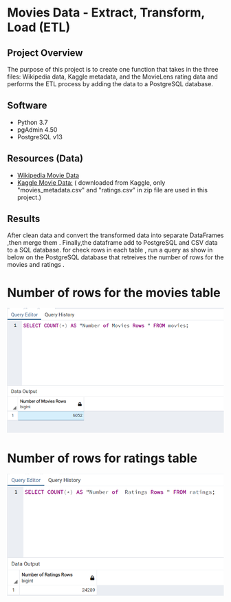 # Movies Data - Extract, Transform, Load (ETL)

## Project Overview

The purpose of this project is to create one function that takes in the three files: Wikipedia data, Kaggle metadata, and the MovieLens rating data and performs the ETL process by adding the data to a PostgreSQL database.



## Software
- Python 3.7
- pgAdmin 4.50
- PostgreSQL v13


## Resources (Data)
- [Wikipedia Movie Data ](https://github.com/NadaAdem/-Movies-ETL/blob/main/Resources/wikipedia-movies.json)
- [Kaggle Movie Data:](https://www.kaggle.com/rounakbanik/the-movies-dataset) ( downloaded from Kaggle, only "movies_metadata.csv" and "ratings.csv" in zip file  are used in this project.)




## Results
After clean data and convert the transformed data into separate DataFrames ,then merge them . Finally,the dataframe add  to PostgreSQL and CSV data to a SQL database.        for check rows in each table , run a query as  show in below  on the PostgreSQL database that retreives the number of rows for the movies and ratings .

# Number of rows for the movies table 

![image](https://github.com/NadaAdem/-Movies-ETL/blob/main/Resources/movies_query.png)


# Number of rows for  ratings table 

![image](https://github.com/NadaAdem/-Movies-ETL/blob/main/Resources/ratings_query.png)
